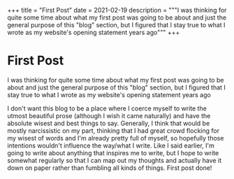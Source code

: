 +++
title = "First Post"
date = 2021-02-19
description = """I was thinking for quite some time about what my first post was going to be about and just the general purpose of this "blog" section, but I figured that I stay true to what I wrote as my website's opening statement years ago"""
+++

# First Post

I was thinking for quite some time about what my first post was going to be about and just the general purpose of this "blog" section, but I figured that I stay true to what I wrote as my website's opening statement years ago

I don't want this blog to be a place where I coerce myself to write the utmost beautiful prose (although I wish it came naturally) and have the absolute wisest and best things to say. Generally, I think that would be mostly narcissistic on my part, thinking that I had great crowd flocking for my wisest of words and I'm already pretty full of myself, so hopefully those intentions wouldn't influence the way/what I write. Like I said earlier, I'm going to write about anything that inspires me to write, but I hope to write somewhat regularly so that I can map out my thoughts and actually have it down on paper rather than fumbling all kinds of things. First post done!